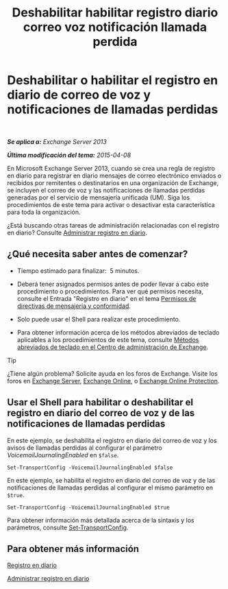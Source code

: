 ﻿---
title: 'Deshabilitar habilitar registro diario correo voz notificación llamada perdida'
TOCTitle: Deshabilitar o habilitar el registro en diario de correo de voz y notificaciones de llamadas perdidas
ms:assetid: 5164a92e-69e6-4339-b80c-0cfbf0dc0198
ms:mtpsurl: https://technet.microsoft.com/es-es/library/Bb201690(v=EXCHG.150)
ms:contentKeyID: 49895624
ms.date: 05/22/2018
mtps_version: v=EXCHG.150
ms.translationtype: MT
---

# Deshabilitar o habilitar el registro en diario de correo de voz y notificaciones de llamadas perdidas

 

_**Se aplica a:** Exchange Server 2013_

_**Última modificación del tema:** 2015-04-08_

En Microsoft Exchange Server 2013, cuando se crea una regla de registro en diario para registrar en diario mensajes de correo electrónico enviados o recibidos por remitentes o destinatarios en una organización de Exchange, se incluyen el correo de voz y las notificaciones de llamadas perdidas generadas por el servicio de mensajería unificada (UM). Siga los procedimientos de este tema para activar o desactivar esta característica para toda la organización.

¿Está buscando otras tareas de administración relacionadas con el registro en diario? Consulte [Administrar registro en diario](https://docs.microsoft.com/es-es/exchange/security-and-compliance/journaling/manage-journaling).

## ¿Qué necesita saber antes de comenzar?

  - Tiempo estimado para finalizar:  5 minutos.

  - Deberá tener asignados permisos antes de poder llevar a cabo este procedimiento o procedimientos. Para ver qué permisos necesita, consulte el Entrada "Registro en diario" en el tema [Permisos de directivas de mensajería y conformidad](messaging-policy-and-compliance-permissions-exchange-2013-help.md).

  - Solo puede usar el Shell para realizar este procedimiento.

  - Para obtener información acerca de los métodos abreviados de teclado aplicables a los procedimientos de este tema, consulte [Métodos abreviados de teclado en el Centro de administración de Exchange](keyboard-shortcuts-in-the-exchange-admin-center-exchange-online-protection-help.md).


> [!TIP]
> ¿Tiene algún problema? Solicite ayuda en los foros de Exchange. Visite los foros en <A href="https://go.microsoft.com/fwlink/p/?linkid=60612">Exchange Server</A>, <A href="https://go.microsoft.com/fwlink/p/?linkid=267542">Exchange Online</A>, o <A href="https://go.microsoft.com/fwlink/p/?linkid=285351">Exchange Online Protection</A>.



## Usar el Shell para habilitar o deshabilitar el registro en diario del correo de voz y de las notificaciones de llamadas perdidas

En este ejemplo, se deshabilita el registro en diario del correo de voz y los avisos de llamadas perdidas al configurar el parámetro *VoicemailJournalingEnabled* en `$false`.

    Set-TransportConfig -VoicemailJournalingEnabled $false

En este ejemplo, se habilita el registro en diario del correo de voz y de las notificaciones de llamadas perdidas al configurar el mismo parámetro en `$true`.

    Set-TransportConfig -VoicemailJournalingEnabled $true

Para obtener información más detallada acerca de la sintaxis y los parámetros, consulte [Set-TransportConfig](https://technet.microsoft.com/es-es/library/bb124151\(v=exchg.150\)).

## Para obtener más información

[Registro en diario](journaling-exchange-2013-help.md)

[Administrar registro en diario](https://docs.microsoft.com/es-es/exchange/security-and-compliance/journaling/manage-journaling)

